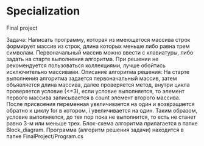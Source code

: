 # Specialization
Final project

Задача: 
Написать программу, которая из имеющегося массива строк формирует массив из строк, длина которых меньше либо равна трем символам. Первоначальный массив можно ввести с клавиатуры, либо задать на старте выполнения алгоритма. При решении не  рекомендуется пользоваться коллекциями, лучше обойтись исключительно массивами.
Описание алгоритма решения: 
На старте выполнения алгоритма задается первоначальный массив, затем объявляется длина массива, далее проверяется метод, внутри цикла проверяется условие (<=3), если условие выполняется, то элемент первого массива записывается в count элемент второго массива. После присвоения переменная увеличивается на один и возвращается обратно к циклу for в котором, i увеличивается на один. Таким образом, условие выполняется, до тех пор пока не выполнится, то есть не станет равно 3-м или меньше трех.
Блок-схема алгоритма прилагается в папке Block_diagram.
Программа (алгоритм решения задачи) находится в папке FinalProject/Program.cs

